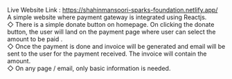 Live Website Link : https://shahinmansoori-sparks-foundation.netlify.app/
<br>
A simple website where payment gateway is integrated using Reactjs.
<br>
◇ There is a simple donate button on homepage. On clicking the donate button, the user will land on the payment page where user can select the amount to be paid .
<br>
◇ Once the payment is done and invoice will be generated and email will be sent to the user for the payment received. The invoice will contain the amount. 
<br>
◇ On any page / email, only basic information is needed.
